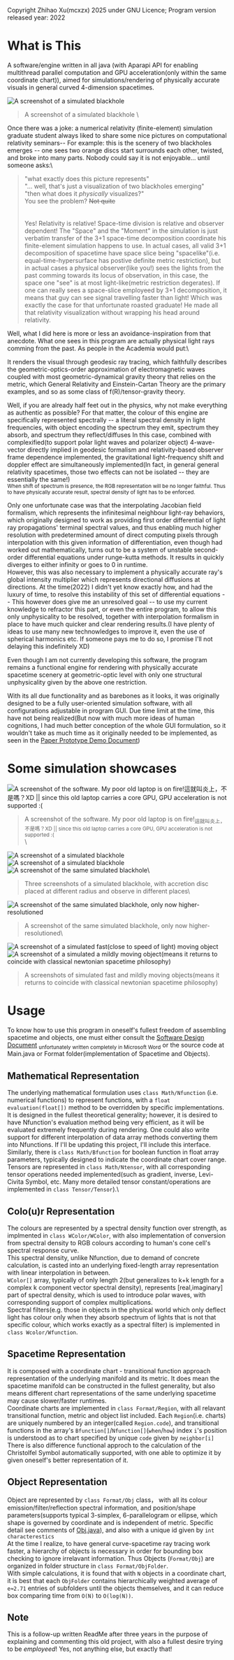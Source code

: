 Copyright Zhihao Xu(mcxzx) 2025 under GNU Licence; Program version released year: 2022

# What is This
A software/engine written in all java (with Aparapi API for enabling multithread parallel computation and GPU acceleration(only within the same coordinate chart)), 
aimed for simulations/rendering of physically accurate visuals in general curved 4-dimension spacetimes.


![A screenshot of a simulated blackhole](/assets/SoftwareScreenshot%20(1).png)
> A screenshot of a simulated blackhole \

Once there was a joke: a numerical relativity (finite-element) simulation graduate student always liked to share some nice pictures on computational relativity seminars--
 For example: this is the scenery of two blackholes emerges -- one sees two orange discs start surrounds each other, twisted, and broke into many parts.
 Nobody could say it is not enjoyable... until someone asks:\
 > "what exactly does this picture represents"\
 > "... well, that's just a visualization of two blackholes emerging"\
 > "then what does it _physically_ visualizes?"\
 You see the problem? ~~Not quite~~\
\
\
Yes! Relativity is relative! Space-time division is relative and observer dependent! The "Space" and the "Moment" in the simulation is just verbatim transfer of the 3+1 space-time decomposition coordinate his finite-element simulation happens to use.
 In actual cases, all valid 3+1 decomposition of spacetime have space slice being "spacelike"(i.e. equal-time-hypersurface has postive definite metric restriction), but in actual cases a physical observer(like you!) sees the lights from the past comming towards its locus of observation, in this case, the space one "see" is at most light-like(metric restriction degerates).
 If one can really sees a space-slice employeed by 3+1 decomposition, it means that guy can see signal travelling faster than light! Which was exactly the case for that unfortunate roasted graduate!
 He made all that relativity visualization without wrapping his head around relativity.



Well, what I did here is more or less an avoidance-inspiration from that anecdote. What one sees in this program are actually physical light rays comming from the past. As people in the Academia would put:\

It renders the visual through geodesic ray tracing, which faithfully describes the geometric-optics-order approximation of electromagnetic waves coupled with most geometric-dynamical gravity theory that relies on the metric,
which General Relativity and Einstein-Cartan Theory are the primary examples, and so as some class of f(R)/tensor-gravity theory.


Well, if you are already half feet out in the physics, why not make everything as authentic as possible? For that matter, the colour of this engine are specifically represented spectrally -- a literal spectral density in light frequencies, with object encoding the spectrum they emit, spectrum they absorb, and spectrum they reflect/diffuses
In this case, combined with complexified(to support polar light waves and polarizer object) 4-wave-vector directly implied in geodesic formalism and relativity-based observer frame dependence implemented, the gravitational light-frequency shift and doppler effect are simultaneously implemented(In fact, in general general relativity spacetimes, those two effects can not be isolated -- they are essentially the same!)\
<sub>When shift of spectrum is presence, the RGB representation will be no longer faithful. Thus to have physically accurate result, spectral density of light has to be enforced.</sub>


Only one unfortunate case was that the interpolating Jacobian field formalism, which represents the infinitesimal neighbour light-ray behaviors, which originally designed to work as providing first order differential of light ray propagations' terminal spectral values, and thus enabling much higher resolution with predetermined amount of direct computing pixels through interpolation with this given information of differentiation, even though had worked out mathematically, turns out to be a system of unstable second-order differential equations under runge-kutta methods. It results in quickly diverges to either infinity or goes to 0 in runtime.\
However, this was also necessary to implement a physically accurate ray's global intensity multiplier which represents directional diffusions at directions. At the time(2022) I didn't yet know exactly how, and had the luxury of time, to resolve this instability of this set of differential equations -- This however does give me an unresolved goal -- to use my current knowledge to refractor this part, or even the entire program, to allow this only unphysicality to be resolved, together with interpolation formalism in place to have much quicker and clear rendering results.(I have plenty of ideas to use many new technowledges to improve it, even the use of spherical harmonics etc. If someone pays me to do so, I promise I'll not delaying this indefinitely XD)


Even though I am not currently developing this software, the program remains a functional engine for rendering with physically accurate spacetime scenery at geometric-optic level with only one structural unphysicality given by the above one restriction.


With its all due functionality and as barebones as it looks, it was originally designed to be a fully user-oriented simulation software, with all configurations adjustable in program GUI. Due time limit at the time, this have not being realized(But now with much more ideas of human cognitions, I had much better conception of the whole GUI formulation, so it wouldn't take as much time as it originally needed to be implemented, as seen in the [Paper Prototype Demo Document](/Software%20Development%20Documentations/ZHIHAO%20XU%20-%20Paper%20Prototype%20Demo%20and%20Reflection.docx))

# Some simulation showcases
![A screenshot of the software. My poor old laptop is on fire!<sub>這就叫炎上，不是嗎？XD || since this old laptop carries a core GPU, GPU acceleration is not supported :( </sub>](/assets/SoftwareScreenshot%20(8).png)
> A screenshot of the software. My poor old laptop is on fire!<sub>這就叫炎上，不是嗎？XD || since this old laptop carries a core GPU, GPU acceleration is not supported :( </sub> \
\


![A screenshot of a simulated blackhole](/assets/SoftwareScreenshot%20(2).png)
![A screenshot of a simulated blackhole](/assets/SoftwareScreenshot%20(3).png)
![A screenshot of the same simulated blackhole](/assets/SoftwareScreenshot%20(4).png)\
> Three screenshots of a simulated blackhole, with accretion disc placed at different radius and observe in different places\



![A screenshot of the same simulated blackhole, only now higher-resolutioned](/assets/SoftwareScreenshot%20(5).png)
> A screenshot of the same simulated blackhole, only now higher-resolutioned\



![A screenshot of a simulated fast(close to speed of light) moving object](/assets/SoftwareScreenshot%20(6).png)
![A screenshot of a simulated a mildly moving object(means it returns to coincide with classical newtonian spacetime philosophy)](/assets/SoftwareScreenshot%20(7).png)
> A screenshots of simulated fast and mildly moving objects(means it returns to coincide with classical newtonian spacetime philosophy)



# Usage

To know how to use this program in oneself's fullest freedom of assembling spacetime and objects, one must either consult the [Software Design Document](/Software%20Development%20Documentations/GRV%20project%20-%20Software%20Design%20Document.docx) <sub>unfortunately written completely in Microsoft Word</sub> or the source code at Main.java or Format folder(implementation of Spacetime and Objects).

## Mathematical Representation
The underlying mathematical formulation uses `class Math/Nfunction` (i.e. numerical functions) to represent functions, with a `float evaluation(float[])` method to be overridden by specific implementations. It is designed in the fullest theoretical generality; however, it is desired to have Nfunction's evaluation method being very efficient, as it will be evaluated extremely frequently during rendering. One could also write support for different interpolation of data array methods converting them into Nfunctions. If I'll be updating this project, I'll include this interface.\
Similarly, there is `class Math/Bfunction` for boolean function in float array parameters, typically designed to indicate the coordinate chart cover range.\
Tensors are represented in `class Math/Ntensor`, with all corresponding tensor operations needed implemented(such as gradient, inverse, Levi-Civita Symbol, etc. Many more detailed tensor constant/operations are implemented in `class Tensor/Tensor`).\

## Colo(u)r Representation
The colours are represented by a spectral density function over strength, as implmented in `class WColor/WColor`, with also implementation of conversion from spectral density to RGB colours according to human's cone cell's spectral response curve.\
This spectral density, unlike Nfunction, due to demand of concrete calculation, is casted into an underlying fixed-length array representation with linear interpolation in between.\
`WColor[]` array, typically of only length 2(but generalizes to k+k length for a complex k component vector spectral density), represents [real,imaginary] part of spectral density, which is used to introduce polar waves, with corresponding support of complex multiplications.\
Spectral filters(e.g. those in objects in the physical world which only deflect light has colour only when they absorb spectrum of lights that is not that specific colour, which works exactly as a spectral filter) is implemented in `class Wcolor/Wfunction`.

## Spacetime Representation
It is composed with a coordinate chart - transitional function approach representation of the underlying manifold and its metric. It does mean the spacetime manifold can be constructed in the fullest generality, but also means different chart representations of the same underlying spacetime may cause slower/faster runtimes.\
Coordinate charts are implemented in `class Format/Region`, with all relavant transitional function, metric and object list included. Each `Region`(i.e. charts) are uniquely numbered by an integer(called `Region.code`), and transitional functions in the array's `Bfunction[]`/`Nfunction[]`(`when`/`how`) index `i`'s position is understood as to chart specified by unique `code` given by `neighbor[i]`\
There is also difference functional approch to the calculation of the Christolfel Symbol automatically supported, with one able to optimize it by given oneself's better representation of it.


## Object Representation
Object are represented by `class Format/Obj` class， with all its colour emission/filter/reflection spectral information, and position/shape parameters(supports typical 3-simplex, 6-parallelogram or ellipse, which shape is governed by coordinate and is independent of metric. Specific detail see comments of [Obj.java](/src/main/java/Format/Obj.java)), and also with a unique id given by `int characterestics`\
At the time I realize, to have general curve-spacetime ray tracing work faster, a hierarchy of objects is necessary in order for bounding box checking to ignore irrelavant information. Thus Objects (`Format/Obj`) are organized in folder structure in `class Format/ObjFolder`.\
With simple calculations, it is found that with `N` objects in a coordinate chart, it is best that each `ObjFolder` contains hierarchically weighted average of `e≈2.71` entries of subfolders until the objects themselves, and it can reduce box comparing time from `O(N)` to `O(log(N))`.





## Note
This is a follow-up written ReadMe after three years in the purpose of explaining and commenting this old project, with also a fullest desire trying to be _employeed_! Yes, not anything else, but exactly that!





